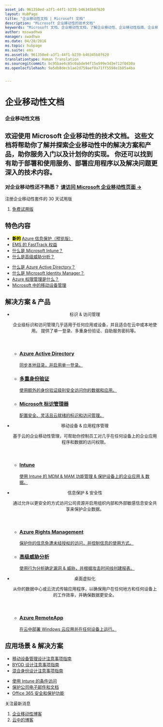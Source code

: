 ```yaml
---
asset_id: 961350ed-a3f1-44f1-b239-b46345b8f620
layout: HubPage
title: "企业移动性文档 | Microsoft 文档"
description: "Microsoft 企业移动性的技术文档"
keywords: "Microsoft 文档、企业移动性文档，了解企业移动性、企业移动性指南、企业移动性技术文档"
author: msswadhwa
manager: swadhwa
ms.date: 04/28/2016
ms.topic: hubpage
ms.suite: ems
ms.assetid: 961350ed-a3f1-44f1-b239-b46345b8f620
translationtype: Human Translation
ms.sourcegitcommit: bc95bae4c85c0abde94f15e599e3d3e712f0d30a
ms.openlocfilehash: 9a5db8decb1ae2d759aef0a71ff5598e1b85a4ba


---
```

# 企业移动性文档
<article id="main">
    <section id="hero-content" class="graph">
        <h1>企业移动性文档</h1>
        <h2>欢迎使用 Microsoft 企业移动性的技术文档。 这些文档将帮助你了解并探索企业移动性中的解决方案和产品，助你服务入门以及计划你的实现。 你还可以找到有助于部署和使用服务、部署应用程序以及解决问题更深入的技术内容。</h2>
        <h3>对企业移动性还不熟悉？ <a href="http://go.microsoft.com/fwlink/?LinkId=816837" target="_blank">请访问 Microsoft 企业移动性页面 &rarr;</a></h3>
    </section>
    <aside class="alert section-border">
        <p>注册企业移动性套件的 30 天试用版</p>
        <ol class="action-list">
        <li><a href="http://go.microsoft.com/fwlink/?LinkId=816834" target="_blank" class="button-bordered button-translucent">免费试用版</a></li>
        </ol>
    </aside>
    <section id="featured" class="container">
        <h2 class="section-heading"><span class="icon icon-lightbulb-checked"></span> 特色内容</h2>
        <div class="features row">
            <ul class="column-half">
                <li><mark><b>新的</b></mark> <a href="./information-protection/what-is-information-protection.md">Azure 信息保护（预览版）</a></li>
                <li><a href="/enterprise-mobility/solutions/fasttrack-center-benefit-for-enterprise-mobility-suite-ems">EMS 的 FastTrack 权益</a></li>
                <li><a href="/intune/understand-explore/introduction-to-microsoft-intune">什么是 Microsoft Intune？</a></li>
                <li><a href="/advanced-threat-analytics/understand-explore/what-is-ata">什么是高级威胁分析？</a></li>
            </ul>
            <ul class="column-half">
                <li><a href="/active-directory/active-directory-whatis">什么是 Azure Active Directory？</a></li>
                <li><a href="/microsoft-identity-manager/understand-explore/microsoft-identity-manager-2016">什么是 Microsoft Identity Manager？</a></li>
                <li><a href="/rights-management/understand-explore/what-is-azure-rms">Azure 权限管理是什么？</a></li>
                <li><a href="https://www.microsoft.com/itshowcase/Article/Content/588/Mobile-device-management-at-Microsoft" target="_blank">Microsoft 中的移动设备管理</a></li>
            </ul>
        </div>
    </section>
    <div id="journeys">
        <section class="container">
            <h2 class="section-heading"><span class="icon icon-inheritance"></span> 解决方案 &amp; 产品</h2>
            <ul class="journeys-list">
                <li class="journey-step">
                    <header class="journey-step-header row">
                            <div class="title column-third">
                                <span class="icon icon-connect"></span>
                                <p>标识 &amp; 访问管理</p>
                            </div>
                            <p class="description column-two-thirds">企业级标识和访问管理几乎适用于任何应用或设备，并且适合在云中或本地使用。 提供了单一登录、多重身份验证、自助服务密码等。
                            </p>
                    </header>
                    <section class="journey-step-elements content">
                        <ul class="row">
                            <li class="column column-third">
                                <a href="/active-directory/">
                                <h3>Azure Active Directory</h3>
                                <p>同步本地目录，并启用单一登录。</p>
                                </a>
                            </li>
                            <li class="column column-third">
                                <a href="/multi-factor-authentication/">
                                <h3>多重身份验证</h3>
                                <p>使用额外的身份验证级别安全访问你的数据和应用。</p>
                                </a>
                            </li>
                            <li class="column column-third">
                                <a href="/microsoft-identity-manager/">
                                <h3>Microsoft 标识管理器</h3>
                                <p>配置安全、灵活且云就绪的标识和访问管理。</p>
                                </a>
                            </li>
                        </ul>
                    </section>
                </li>
                <li class="journey-step">
                    <header class="journey-step-header row">
                            <div class="title column-third">
                                <span class="icon icon-mobile"></span>
                                <p>移动设备 &amp; 应用程序管理</p>
                            </div>
                            <p class="description column-two-thirds">基于云的企业移动性管理，可帮助你控制员工对几乎在任何设备上的企业应用程序和数据的访问权限。
                            </p>
                    </header>
                    <section class="journey-step-elements content">
                        <ul class="row">
                            <li class="column column-third">
                                <a href="/intune/">
                                <h3>Intune</h3>
                                <p>使用 Intune 的 MDM &amp; MAM 功能管理 &amp; 保护设备上的企业应用 &amp; 数据。</p>
                                </a>
                            </li>
                        </ul>
                    </section>
                </li>
                <li class="journey-step">
                    <header class="journey-step-header row">
                            <div class="title column-third">
                                <span class="icon icon-shield"></span>
                                <p>信息保护 &amp; 安全性</p>
                            </div>
                            <p class="description column-two-thirds">通过允许以更安全的方式访问公司资源并启用组织内部和外部敏感信息安全共享来保护企业数据。
                            </p>
                    </header>
                    <section class="journey-step-elements content">
                        <ul class="row">
                            <li class="column column-third">
                                <a href="/rights-management/">
                                <h3>Azure Rights Management</h3>
                                <p>保护你的信息免遭未经授权的访问，并控制信息的使用方式。</p>
                                </a>
                            </li>
                            <li class="column column-third">
                                <a href="/advanced-threat-analytics/">
                                <h3>高级威胁分析</h3>
                                <p>使用行为分析确定漏洞 &amp; 威胁，并根据攻击时间线创建报表。</p>
                                </a>
                            </li>
                        </ul>
                    </section>
                </li>
                <li class="journey-step">
                    <header class="journey-step-header row">
                        <div class="title column-third">
                        <span class="icon icon-desktops"></span>
                        <p>桌面虚拟化</p>
                        </div>
                        <p class="description column-two-thirds">从你的数据中心或云流式传输应用程序，以确保用户在任何地方和任何设备上的工作效率，并确保数据更安全。
                        </p>
                    </header>
                    <section class="journey-step-elements content">
                        <ul class="row">
                        <li class="column column-third">
                            <a href="/remoteapp/">
                            <h3>Azure RemoteApp</h3>
                            <p>在云中部署 Windows 云应用并在任何设备上运行。</p>
                            </a>
                        </li>
                        </ul>
                    </section>
                </li>
            </ul>
        </section>
    </div>
    <div class="section-border">
        <section class="resources container">
            <h2 class="section-heading"><span class="icon icon-note"></span> 应用场景 &amp; 解决方案</h2>
            <div class="resource-list row">
                <ul class="column-half">
                    <li><a href="/enterprise-mobility/solutions/mdm-design-considerations-guide">移动设备管理设计注意事项指南</a></li>
                    <li><a href="/enterprise-mobility/solutions/byod-design-considerations-guide">BYOD 设计注意事项指南</a></li>
                    <li><a href="/active-directory/active-directory-hybrid-identity-design-considerations-overview">混合身份设计注意事项指南</a></li>
                </ul>
                <ul class="column-half">
                    <li><a href="/enterprise-mobility/solutions/conditional-access-intune">使用 Intune 的条件访问</a></li>
                    <li><a href="/enterprise-mobility/solutions/architecture-guidance-for-protecting-company-email-and-documents">保护公司电子邮件和文档</a></li>
                    <li><a href="https://support.office.com/en-us/article/Plan-for-Office-365-security-and-information-protection-capabilities-3d4ac4a1-3920-4ff9-918f-011f3ce60408?ui=en-US&rs=en-US&ad=US">Office 365 安全和保护功能</a></li>
                </ul>
            </div>
        </section>
    </div>
    <aside class="alert alert-social">
        <p>关注最新消息</p>
        <ol class="action-list">
            <li><a href="https://blogs.technet.microsoft.com/enterprisemobility/" target="_blank" class="button-bordered button-translucent">企业移动性博客</a></li>
            <li><a href="https://blogs.technet.microsoft.com/in_the_cloud/" target="_blank" class="button-bordered button-translucent">云中的博客</a></li>
        </ol>
    </aside>
</article>



<!--HONumber=Jul16_HO3-->


